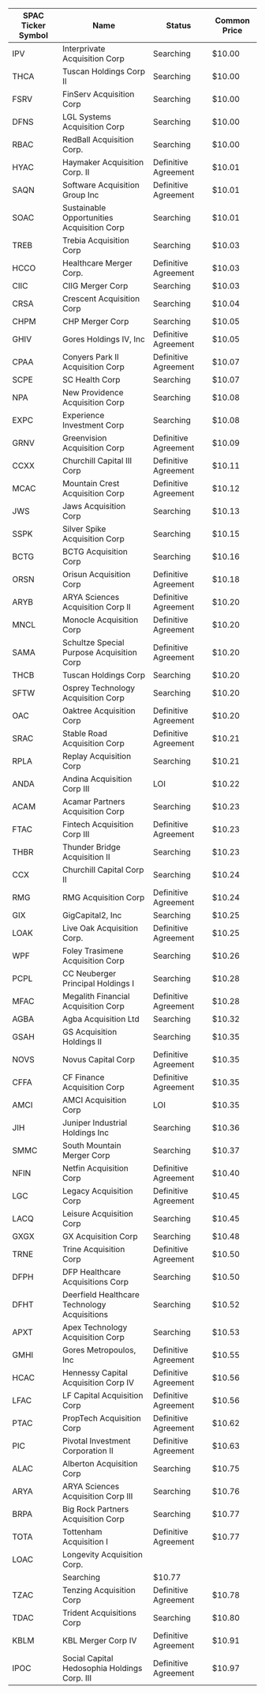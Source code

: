 SPAC Ticker Symbol | Name                                         | Status               | Common Price 
------------------ | -------------------------------------------- | -------------------- | -------------
IPV                | Interprivate Acquisition Corp                | Searching            | $10.00       
THCA               | Tuscan Holdings Corp II                      | Searching            | $10.00       
FSRV               | FinServ Acquisition Corp                     | Searching            | $10.00       
DFNS               | LGL Systems Acquisition Corp                 | Searching            | $10.00       
RBAC               | RedBall Acquisition Corp.                    | Searching            | $10.00       
HYAC               | Haymaker Acquisition Corp. II                | Definitive Agreement | $10.01       
SAQN               | Software Acquisition Group Inc               | Definitive Agreement | $10.01       
SOAC               | Sustainable Opportunities Acquisition Corp   | Searching            | $10.01       
TREB               | Trebia Acquisition Corp                      | Searching            | $10.03       
HCCO               | Healthcare Merger Corp.                      | Definitive Agreement | $10.03       
CIIC               | CIIG Merger Corp                             | Searching            | $10.03       
CRSA               | Crescent Acquisition Corp                    | Searching            | $10.04       
CHPM               | CHP Merger Corp                              | Searching            | $10.05       
GHIV               | Gores Holdings IV, Inc                       | Definitive Agreement | $10.05       
CPAA               | Conyers Park II Acquisition Corp             | Definitive Agreement | $10.07       
SCPE               | SC Health Corp                               | Searching            | $10.07       
NPA                | New Providence Acquisition Corp              | Searching            | $10.08       
EXPC               | Experience Investment Corp                   | Searching            | $10.08       
GRNV               | Greenvision Acquisition Corp                 | Definitive Agreement | $10.09       
CCXX               | Churchill Capital III Corp                   | Definitive Agreement | $10.11       
MCAC               | Mountain Crest Acquisition Corp              | Definitive Agreement | $10.12       
JWS                | Jaws Acquisition Corp                        | Searching            | $10.13       
SSPK               | Silver Spike Acquisition Corp                | Searching            | $10.15       
BCTG               | BCTG Acquisition Corp                        | Searching            | $10.16       
ORSN               | Orisun Acquisition Corp                      | Definitive Agreement | $10.18       
ARYB               | ARYA Sciences Acquisition Corp II            | Definitive Agreement | $10.20       
MNCL               | Monocle Acquisition Corp                     | Definitive Agreement | $10.20       
SAMA               | Schultze Special Purpose Acquisition Corp    | Definitive Agreement | $10.20       
THCB               | Tuscan Holdings Corp                         | Searching            | $10.20       
SFTW               | Osprey Technology Acquisition Corp           | Searching            | $10.20       
OAC                | Oaktree Acquisition Corp                     | Definitive Agreement | $10.20       
SRAC               | Stable Road Acquisition Corp                 | Definitive Agreement | $10.21       
RPLA               | Replay Acquisition Corp                      | Searching            | $10.21       
ANDA               | Andina Acquisition Corp III                  | LOI                  | $10.22       
ACAM               | Acamar Partners Acquisition Corp             | Searching            | $10.23       
FTAC               | Fintech Acquisition Corp III                 | Definitive Agreement | $10.23       
THBR               | Thunder Bridge Acquisition II                | Searching            | $10.23       
CCX                | Churchill Capital Corp II                    | Searching            | $10.24       
RMG                | RMG Acquisition Corp                         | Definitive Agreement | $10.24       
GIX                | GigCapital2, Inc                             | Searching            | $10.25       
LOAK               | Live Oak Acquisition Corp.                   | Definitive Agreement | $10.25       
WPF                | Foley Trasimene Acquisition Corp             | Searching            | $10.26       
PCPL               | CC Neuberger Principal Holdings I            | Searching            | $10.28       
MFAC               | Megalith Financial Acquisition Corp          | Definitive Agreement | $10.28       
AGBA               | Agba Acquisition Ltd                         | Searching            | $10.32       
GSAH               | GS Acquisition Holdings II                   | Searching            | $10.35       
NOVS               | Novus Capital Corp                           | Definitive Agreement | $10.35       
CFFA               | CF Finance Acquisition Corp                  | Definitive Agreement | $10.35       
AMCI               | AMCI Acquisition Corp                        | LOI                  | $10.35       
JIH                | Juniper Industrial Holdings Inc              | Searching            | $10.36       
SMMC               | South Mountain Merger Corp                   | Searching            | $10.37       
NFIN               | Netfin Acquisition Corp                      | Definitive Agreement | $10.40       
LGC                | Legacy Acquisition Corp                      | Definitive Agreement | $10.45       
LACQ               | Leisure Acquisition Corp                     | Searching            | $10.45       
GXGX               | GX Acquisition Corp                          | Searching            | $10.48       
TRNE               | Trine Acquisition Corp                       | Definitive Agreement | $10.50       
DFPH               | DFP Healthcare Acquisitions Corp             | Searching            | $10.50       
DFHT               | Deerfield Healthcare Technology Acquisitions | Searching            | $10.52       
APXT               | Apex Technology Acquisition Corp             | Searching            | $10.53       
GMHI               | Gores Metropoulos, Inc                       | Definitive Agreement | $10.55       
HCAC               | Hennessy Capital Acquisition Corp IV         | Definitive Agreement | $10.56       
LFAC               | LF Capital Acquisition Corp                  | Definitive Agreement | $10.56       
PTAC               | PropTech Acquisition Corp                    | Definitive Agreement | $10.62       
PIC                | Pivotal Investment Corporation II            | Definitive Agreement | $10.63       
ALAC               | Alberton Acquisition Corp                    | Searching            | $10.75       
ARYA               | ARYA Sciences Acquisition Corp III           | Searching            | $10.76       
BRPA               | Big Rock Partners Acquisition Corp           | Searching            | $10.77       
TOTA               | Tottenham Acquisition I                      | Definitive Agreement | $10.77       
LOAC               | Longevity Acquisition Corp.
                 | Searching            | $10.77       
TZAC               | Tenzing Acquisition Corp                     | Definitive Agreement | $10.78       
TDAC               | Trident Acquisitions Corp                    | Searching            | $10.80       
KBLM               | KBL Merger Corp IV                           | Definitive Agreement | $10.91       
IPOC               | Social Capital Hedosophia Holdings Corp. III | Definitive Agreement | $10.97       
